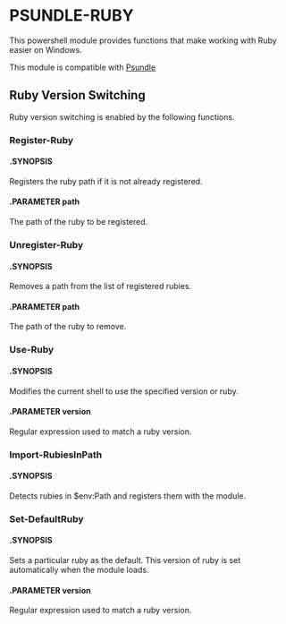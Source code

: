 # PSUNDLE-RUBY

This powershell module provides functions that make working with Ruby easier on Windows.

This module is compatible with [Psundle](http://github.com/crmckenzie/psundle)

## Ruby Version Switching

Ruby version switching is enabled by the following functions.

### Register-Ruby

#### .SYNOPSIS
Registers the ruby path if it is not already registered.

#### .PARAMETER path
The path of the ruby to be registered.


### Unregister-Ruby

#### .SYNOPSIS
Removes a path from the list of registered rubies.

#### .PARAMETER path
The path of the ruby to remove.

### Use-Ruby

#### .SYNOPSIS
Modifies the current shell to use the specified version or ruby.

#### .PARAMETER version
Regular expression used to match a ruby version.

### Import-RubiesInPath
#### .SYNOPSIS
Detects rubies in $env:Path and registers them with the module.

### Set-DefaultRuby
#### .SYNOPSIS
Sets a particular ruby as the default. This version of ruby is set
automatically when the module loads.

#### .PARAMETER version
Regular expression used to match a ruby version.

